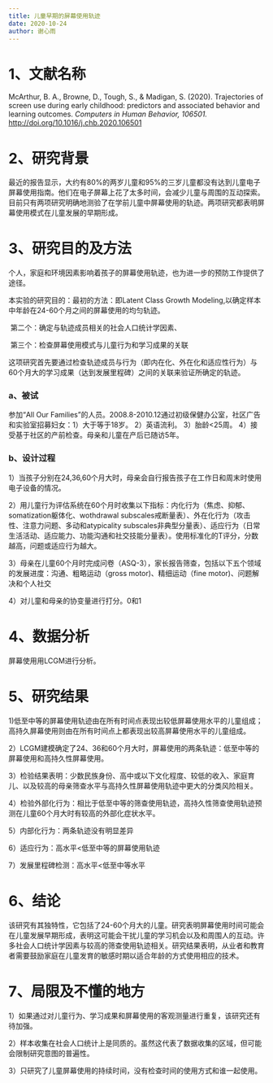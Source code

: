 ```yaml
---
title: 儿童早期的屏幕使用轨迹
date: 2020-10-24
author: 谢心雨
---
```


# 1、文献名称

McArthur, B. A., Browne, D., Tough, S., & Madigan, S. (2020). Trajectories of screen use during early childhood: predictors and associated behavior and learning outcomes. *Computers in Human Behavior, 106501.* http://doi.org/10.1016/j.chb.2020.106501 

# 2、研究背景

​	最近的报告显示，大约有80%的两岁儿童和95%的三岁儿童都没有达到儿童电子屏幕使用指南。他们在电子屏幕上花了太多时间，会减少儿童与周围的互动探索。目前只有两项研究明确地测验了在学前儿童中屏幕使用的轨迹。两项研究都表明屏幕使用模式在儿童发展的早期形成。

# 3、研究目的及方法

个人，家庭和环境因素影响着孩子的屏幕使用轨迹，也为进一步的预防工作提供了途径。

本实验的研究目的：最初的方法：即Latent Class Growth Modeling,以确定样本中年龄在24-60个月之间的屏幕使用的均匀轨迹。

​	第二个：确定与轨迹成员相关的社会人口统计学因素、

​	第三个：检查屏幕使用模式与儿童行为和学习成果的关联

这项研究首先要通过检查轨迹成员与行为（即内在化、外在化和适应性行为）与60个月大的学习成果（达到发展里程碑）之间的关联来验证所确定的轨迹。

### a、被试

参加“All Our Families”的人员。2008.8-2010.12通过初级保健办公室，社区广告和实验室招募妇女：1）大于等于18岁。  2）英语流利。  3）胎龄<25周。 4）接受基于社区的产前检查。母亲和儿童在产后已随访5年。

### b、设计过程

1）当孩子分别在24,36,60个月大时，母亲会自行报告孩子在工作日和周末时使用电子设备的情况。

2）用儿童行为评估系统在60个月时收集以下指标：内化行为（焦虑、抑郁、somatization躯体化、wothdrawal subscales戒断量表）、外在化行为（攻击性、注意力问题、多动和atypicality subscales非典型分量表）、适应行为（日常生活活动、适应能力、功能沟通和社交技能分量表）。使用标准化的T评分，分数越高，问题或适应行为越大。

3）母亲在儿童60个月时完成问卷（ASQ-3），家长报告筛查，包括以下五个领域的发展进度：沟通、粗略运动（gross motor)、精细运动（fine motor)、问题解决和个人社交

4）对儿童和母亲的协变量进行打分。0和1

# 4、数据分析

屏幕使用用LCGM进行分析。

# 5、研究结果

1)低至中等的屏幕使用轨迹由在所有时间点表现出较低屏幕使用水平的儿童组成；高持久屏幕使用则由在所有时间点上都表现出较高屏幕使用水平的儿童组成。

2）LCGM建模确定了24、36和60个月大时，屏幕使用的两条轨迹：低至中等的屏幕使用和高持久性屏幕使用。

3）检验结果表明：少数民族身份、高中或以下文化程度、较低的收入、家庭育儿、以及较高的母亲筛查水平与高持久性屏幕使用轨迹中更大的分类风险相关。

4）检验外部化行为：相比于低至中等的筛查使用轨迹，高持久性筛查使用轨迹预测在儿童60个月大时有较高的外部化症状水平。

5）内部化行为：两条轨迹没有明显差异

6）适应行为：高水平<低至中等的屏幕使用轨迹

7）发展里程碑检测：高水平<低至中等水平

# 6、结论

该研究有其独特性，它包括了24-60个月大的儿童。研究表明屏幕使用时间可能会在儿童发展早期形成，表明这可能会干扰儿童的学习机会以及和周围人的互动。许多社会人口统计学因素与较高的筛查使用轨迹相关。研究结果表明，从业者和教育者需要鼓励家庭在儿童发育的敏感时期以适合年龄的方式使用相应的技术。

# 7、局限及不懂的地方

1）如果通过对儿童行为、学习成果和屏幕使用的客观测量进行重复，该研究还有待加强。

2）样本收集在社会人口统计上是同质的。虽然这代表了数据收集的区域，但可能会限制研究意图的普遍性。

3）只研究了儿童屏幕使用的持续时间，没有检查时间的使用方式和谁一起使用。

